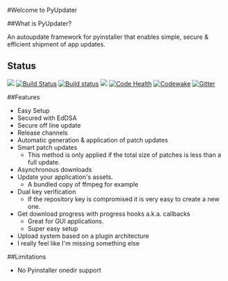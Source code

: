 #Welcome to PyUpdater


##What is PyUpdater?

An autoupdate framework for pyinstaller that enables simple, secure & efficient shipment of app updates.

## Status

[![](https://badge.fury.io/py/PyUpdater.svg)](http://badge.fury.io/py/PyUpdater)
[![Build Status](https://travis-ci.org/JMSwag/PyUpdater.svg?branch=master)](https://travis-ci.org/JMSwag/PyUpdater)
[![Build status](https://ci.appveyor.com/api/projects/status/6kex9r8i2625pw9u/branch/master?svg=true)](https://ci.appveyor.com/project/JMSwag/pyupdater/branch/master)
[![](https://requires.io/github/JMSwag/PyUpdater/requirements.svg?branch=master)](https://requires.io/github/JMSwag/PyUpdater/requirements/?branch=master)
[![Code Health](https://landscape.io/github/JMSwag/PyUpdater/master/landscape.svg?style=flat)](https://landscape.io/github/JMSwag/PyUpdater/master)
[![Codewake](https://www.codewake.com/badges/ask_question.svg)](https://www.codewake.com/p/pyupdater)
[![Gitter](https://badges.gitter.im/pyupdater/Lobby.svg)](https://gitter.im/pyupdater/Lobby?utm_source=badge&utm_medium=badge&utm_campaign=pr-badge)

##Features

- Easy Setup
- Secured with EdDSA
- Secure off line update
- Release channels
- Automatic generation & application of patch updates
- Smart patch updates
    - This method is only applied if the total size of patches is less than a full update.
- Asynchronous downloads
- Update your application's assets.
    - A bundled copy of ffmpeg for example
- Dual key verification
    - If the repository key is compromised it is very easy to create a new one.
- Get download progress with progress hooks a.k.a. callbacks
    - Great for GUI applications.
    - Super easy setup
- Upload system based on a plugin architecture
- I really feel like I'm missing something else


##Limitations

* No Pyinstaller onedir support